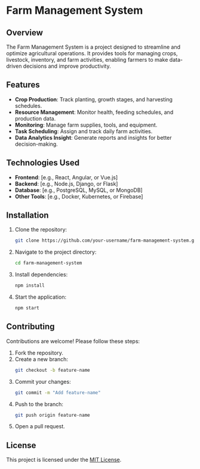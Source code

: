 # Farm Management System

## Overview

The Farm Management System is a project designed to streamline and optimize agricultural operations. It provides tools for managing crops, livestock, inventory, and farm activities, enabling farmers to make data-driven decisions and improve productivity.

## Features

- **Crop Production**: Track planting, growth stages, and harvesting schedules.
- **Resource Management**: Monitor health, feeding schedules, and production data.
- **Monitoring**: Manage farm supplies, tools, and equipment.
- **Task Scheduling**: Assign and track daily farm activities.
- **Data Analytics Insight**: Generate reports and insights for better decision-making.

## Technologies Used

- **Frontend**: [e.g., React, Angular, or Vue.js]
- **Backend**: [e.g., Node.js, Django, or Flask]
- **Database**: [e.g., PostgreSQL, MySQL, or MongoDB]
- **Other Tools**: [e.g., Docker, Kubernetes, or Firebase]

## Installation

1. Clone the repository:
   ```bash
   git clone https://github.com/your-username/farm-management-system.git
   ```
2. Navigate to the project directory:
   ```bash
   cd farm-management-system
   ```
3. Install dependencies:
   ```bash
   npm install
   ```
4. Start the application:
   ```bash
   npm start
   ```

## Contributing

Contributions are welcome! Please follow these steps:

1. Fork the repository.
2. Create a new branch:
   ```bash
   git checkout -b feature-name
   ```
3. Commit your changes:
   ```bash
   git commit -m "Add feature-name"
   ```
4. Push to the branch:
   ```bash
   git push origin feature-name
   ```
5. Open a pull request.

## License

This project is licensed under the [MIT License](LICENSE).

